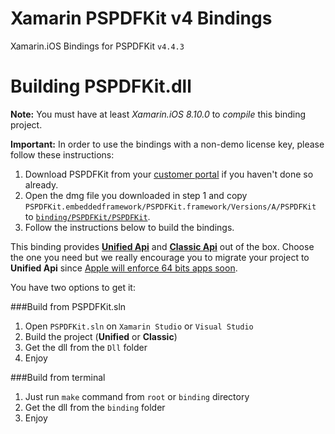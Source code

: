 Xamarin PSPDFKit v4 Bindings
============================

Xamarin.iOS Bindings for PSPDFKit `v4.4.3`

Building PSPDFKit.dll
=====================

**Note:** You must have at least *Xamarin.iOS 8.10.0* to _compile_ this binding project.

**Important:** In order to use the bindings with a non-demo license key, please follow these instructions:

1. Download PSPDFKit from your [customer portal](https://customers.pspdfkit.com) if you haven't done so already.
2. Open the dmg file you downloaded in step 1 and copy `PSPDFKit.embeddedframework/PSPDFKit.framework/Versions/A/PSPDFKit` to [`binding/PSPDFKit/PSPDFKit`](binding/PSPDFKit/PSPDFKit).
3. Follow the instructions below to build the bindings.

This binding provides **[Unified Api](http://developer.xamarin.com/guides/cross-platform/macios/unified/)** and **[Classic Api](http://developer.xamarin.com/guides/cross-platform/macios/)** out of the box. Choose the one you need but we really encourage you to migrate your project to **Unified Api** since [Apple will enforce 64 bits apps soon](http://developer.apple.com/news/?id=10202014a).

You have two options to get it:

###Build from PSPDFKit.sln

1. Open `PSPDFKit.sln` on `Xamarin Studio` or `Visual Studio`
2. Build the project (**Unified** or **Classic**)
3. Get the dll from the `Dll` folder
4. Enjoy 

###Build from terminal

1. Just run `make` command from `root` or `binding` directory
2. Get the dll from the `binding` folder
3. Enjoy

